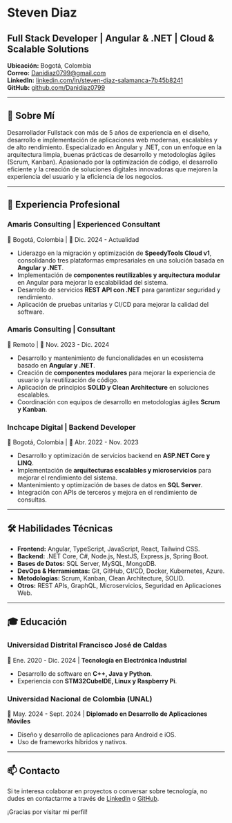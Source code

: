 # Steven Diaz

## Full Stack Developer | Angular & .NET | Cloud & Scalable Solutions  

**Ubicación:** Bogotá, Colombia  
**Correo:** [Danidiaz0799@gmail.com](mailto:Danidiaz0799@gmail.com)  
**LinkedIn:** [linkedin.com/in/steven-diaz-salamanca-7b45b8241](https://www.linkedin.com/in/steven-diaz-salamanca-7b45b8241/)  
**GitHub:** [github.com/Danidiaz0799](https://github.com/Danidiaz0799)  

---

## 📌 Sobre Mí  

Desarrollador Fullstack con más de 5 años de experiencia en el diseño, desarrollo e implementación de aplicaciones web modernas, escalables y de alto rendimiento. Especializado en Angular y .NET, con un enfoque en la arquitectura limpia, buenas prácticas de desarrollo y metodologías ágiles (Scrum, Kanban). Apasionado por la optimización de código, el desarrollo eficiente y la creación de soluciones digitales innovadoras que mejoren la experiencia del usuario y la eficiencia de los negocios. 

---

## 💼 Experiencia Profesional  

### **Amaris Consulting | Experienced Consultant**  
📍 Bogotá, Colombia | 📅 Dic. 2024 - Actualidad  
- Liderazgo en la migración y optimización de **SpeedyTools Cloud v1**, consolidando tres plataformas empresariales en una solución basada en **Angular y .NET**.  
- Implementación de **componentes reutilizables y arquitectura modular** en Angular para mejorar la escalabilidad del sistema.  
- Desarrollo de servicios **REST API con .NET** para garantizar seguridad y rendimiento.  
- Aplicación de pruebas unitarias y CI/CD para mejorar la calidad del software.  

### **Amaris Consulting | Consultant**  
📍 Remoto | 📅 Nov. 2023 - Dic. 2024  
- Desarrollo y mantenimiento de funcionalidades en un ecosistema basado en **Angular y .NET**.  
- Creación de **componentes modulares** para mejorar la experiencia de usuario y la reutilización de código.  
- Aplicación de principios **SOLID y Clean Architecture** en soluciones escalables.  
- Coordinación con equipos de desarrollo en metodologías ágiles **Scrum y Kanban**.  

### **Inchcape Digital | Backend Developer**  
📍 Bogotá, Colombia | 📅 Abr. 2022 - Nov. 2023  
- Desarrollo y optimización de servicios backend en **ASP.NET Core y LINQ**.  
- Implementación de **arquitecturas escalables y microservicios** para mejorar el rendimiento del sistema.  
- Mantenimiento y optimización de bases de datos en **SQL Server**.  
- Integración con APIs de terceros y mejora en el rendimiento de consultas.  

---

## 🛠️ Habilidades Técnicas  

- **Frontend:** Angular, TypeScript, JavaScript, React, Tailwind CSS.  
- **Backend:** .NET Core, C#, Node.js, NestJS, Express.js, Spring Boot.  
- **Bases de Datos:** SQL Server, MySQL, MongoDB.  
- **DevOps & Herramientas:** Git, GitHub, CI/CD, Docker, Kubernetes, Azure.  
- **Metodologías:** Scrum, Kanban, Clean Architecture, SOLID.  
- **Otros:** REST APIs, GraphQL, Microservicios, Seguridad en Aplicaciones Web.  

---

## 🎓 Educación  

### **Universidad Distrital Francisco José de Caldas**  
📅 Ene. 2020 - Dic. 2024 | **Tecnología en Electrónica Industrial**  
- Desarrollo de software en **C++, Java y Python**.  
- Experiencia con **STM32CubeIDE, Linux y Raspberry Pi**.  

### **Universidad Nacional de Colombia (UNAL)**  
📅 May. 2024 - Sept. 2024 | **Diplomado en Desarrollo de Aplicaciones Móviles**  
- Diseño y desarrollo de aplicaciones para Android e iOS.  
- Uso de frameworks híbridos y nativos.  

---

## 📫 Contacto  

Si te interesa colaborar en proyectos o conversar sobre tecnología, no dudes en contactarme a través de [LinkedIn](https://www.linkedin.com/in/steven-diaz-salamanca-7b45b8241/) o [GitHub](https://github.com/Danidiaz0799).  

¡Gracias por visitar mi perfil!  
